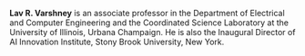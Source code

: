 **Lav R. Varshney** is an associate professor in the Department of Electrical and Computer Engineering and the Coordinated Science Laboratory at the University of Illinois, Urbana Champaign. He is also the Inaugural Director of AI Innovation Institute, Stony Brook University, New York.